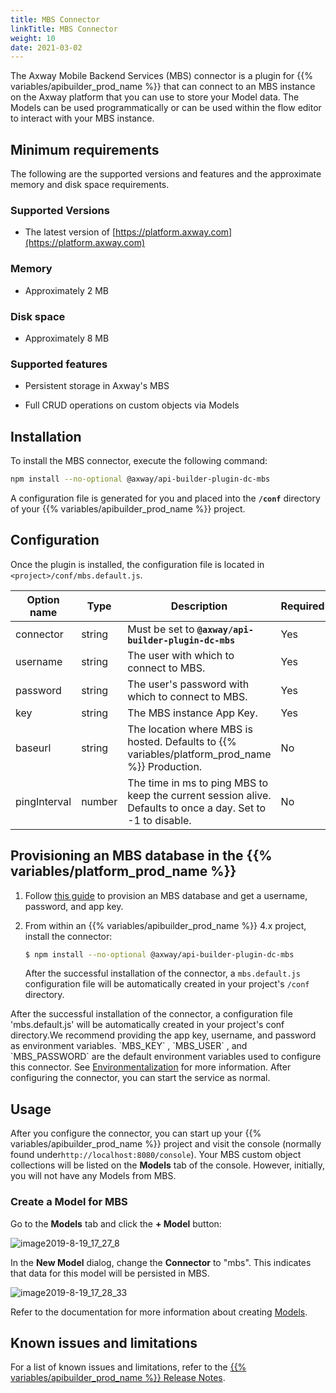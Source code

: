 ```yaml
---
title: MBS Connector
linkTitle: MBS Connector
weight: 10
date: 2021-03-02
---
```


The Axway Mobile Backend Services (MBS) connector is a plugin for {{% variables/apibuilder_prod_name %}} that can connect to an MBS instance on the Axway platform that you can use to store your Model data. The Models can be used programmatically or can be used within the flow editor to interact with your MBS instance.

## Minimum requirements

The following are the supported versions and features and the approximate memory and disk space requirements.

### Supported Versions

* The latest version of [https://platform.axway.com](https://platform.axway.com)

### Memory

* Approximately 2 MB

### Disk space

* Approximately 8 MB

### Supported features

* Persistent storage in Axway's MBS

* Full CRUD operations on custom objects via Models

## Installation

To install the MBS connector, execute the following command:

```bash
npm install --no-optional @axway/api-builder-plugin-dc-mbs
```

A configuration file is generated for you and placed into the **`/conf`** directory of your {{% variables/apibuilder_prod_name %}} project.

## Configuration

Once the plugin is installed, the configuration file is located in `<project>/conf/mbs.default.js`.

| Option name | Type | Description | Required |
| --- | --- | --- | --- |
| connector | string | Must be set to **`@axway/api-builder-plugin-dc-mbs`** | Yes |
| username | string | The user with which to connect to MBS. | Yes |
| password | string | The user's password with which to connect to MBS. | Yes |
| key | string | The MBS instance App Key. | Yes |
| baseurl | string | The location where MBS is hosted. Defaults to {{% variables/platform_prod_name %}} Production. | No |
| pingInterval | number | The time in ms to ping MBS to keep the current session alive. Defaults to once a day. Set to -1 to disable. | No |

## Provisioning an MBS database in the {{% variables/platform_prod_name %}}

1. Follow [this guide](https://docs.axway.com/bundle/AMPLIFY_Dashboard_allOS_en/page/getting_started_with_mobile_backend_services_datasources.html) to provision an MBS database and get a username, password, and app key.

2. From within an {{% variables/apibuilder_prod_name %}} 4.x project, install the connector:

    ```bash
    $ npm install --no-optional @axway/api-builder-plugin-dc-mbs
    ```

    After the successful installation of the connector, a `mbs.default.js` configuration file will be automatically created in your project's `/conf` directory.

After the successful installation of the connector, a configuration file 'mbs.default.js' will be automatically created in your project's conf directory.We recommend providing the app key, username, and password as environment variables. \`MBS_KEY\` , \`MBS_USER\` , and \`MBS_PASSWORD\` are the default environment variables used to configure this connector. See [Environmentalization](/docs/how_to/environmentalization/) for more information.
After configuring the connector, you can start the service as normal.

## Usage

After you configure the connector, you can start up your {{% variables/apibuilder_prod_name %}} project and visit the console (normally found under`http://localhost:8080/console`). Your MBS custom object collections will be listed on the **Models** tab of the console. However, initially, you will not have any Models from MBS.

### Create a Model for MBS

Go to the **Models** tab and click the **\+ Model** button:

![image2019-8-19_17_27_8](/Images/image2019-8-19_17_27_8.png)

In the **New Model** dialog, change the **Connector** to "mbs". This indicates that data for this model will be persisted in MBS.

![image2019-8-19_17_28_33](/Images/image2019-8-19_17_28_33.png)

Refer to the documentation for more information about creating [Models](/docs/developer_guide/console/models/).

## Known issues and limitations

For a list of known issues and limitations, refer to the [{{% variables/apibuilder_prod_name %}} Release Notes](/docs/release_notes/).
